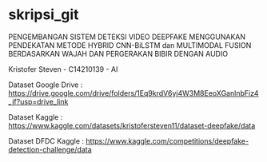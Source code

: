 # skripsi_git
 PENGEMBANGAN SISTEM DETEKSI VIDEO DEEPFAKE MENGGUNAKAN PENDEKATAN METODE HYBRID CNN-BiLSTM dan MULTIMODAL FUSION BERDASARKAN WAJAH DAN PERGERAKAN BIBIR DENGAN AUDIO

Kristofer Steven - C14210139 - AI

Dataset Google Drive : https://drive.google.com/drive/folders/1Eq9krdV6yj4W3M8EeoXGanlnbFiz4_jf?usp=drive_link

Dataset Kaggle : https://www.kaggle.com/datasets/kristofersteven11/dataset-deepfake/data 

Dataset DFDC Kaggle : https://www.kaggle.com/competitions/deepfake-detection-challenge/data
